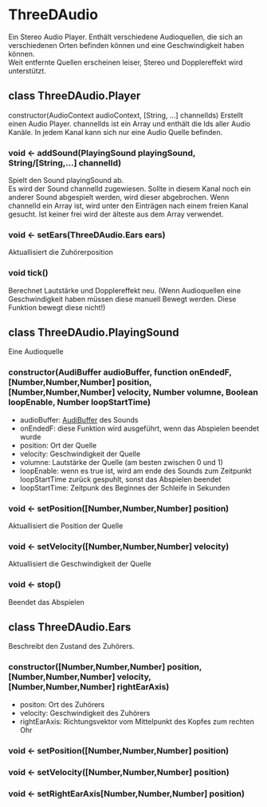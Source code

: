 # ThreeDAudio
Ein Stereo Audio Player.
Enthält verschiedene Audioquellen, die sich an verschiedenen Orten befinden können und eine Geschwindigkeit haben können.  
Weit entfernte Quellen erscheinen leiser, Stereo und Dopplereffekt wird unterstützt.

## class ThreeDAudio.Player
constructor(AudioContext audioContext, [String, ...] channelIds)
Erstellt einen Audio Player. channelIds ist ein Array und enthält die Ids aller Audio Kanäle.
In jedem Kanal kann sich nur eine Audio Quelle befinden.
### void <- addSound(PlayingSound playingSound, String/[String,...] channelId)
Spielt den Sound playingSound ab.  
Es wird der Sound channelId zugewiesen. Sollte in diesem Kanal noch ein anderer Sound abgespielt werden, wird dieser abgebrochen.
Wenn channelId ein Array ist, wird unter den Einträgen nach einem freien Kanal gesucht. Ist keiner frei wird der älteste aus dem Array verwendet.
### void <- setEars(ThreeDAudio.Ears ears)
Aktuallisiert die Zuhörerposition
### void tick()
Berechnet Lautstärke und Dopplereffekt neu. (Wenn Audioquellen eine Geschwindigkeit haben müssen diese manuell Bewegt werden. Diese Funktion bewegt diese nicht!)

## class ThreeDAudio.PlayingSound
Eine Audioquelle
### constructor(AudiBuffer audioBuffer, function onEndedF, [Number,Number,Number] position, [Number,Number,Number] velocity, Number volumne, Boolean loopEnable, Number loopStartTime)
- audioBuffer: [AudiBuffer](https://developer.mozilla.org/en-US/docs/Web/API/AudioBuffer) des Sounds
- onEndedF: diese Funktion wird ausgeführt, wenn das Abspielen beendet wurde
- position: Ort der Quelle
- velocity: Geschwindigkeit der Quelle
- volumne: Lautstärke der Quelle (am besten zwischen 0 und 1)
- loopEnable: wenn es true ist, wird am ende des Sounds zum Zeitpunkt loopStartTime zurück gespuhlt, sonst das Abspielen beendet
- loopStartTime: Zeitpunk des Beginnes der Schleife in Sekunden
### void <- setPosition([Number,Number,Number] position)
Aktuallisiert die Position der Quelle
### void <- setVelocity([Number,Number,Number] velocity)
Aktuallisiert die Geschwindigkeit der Quelle
### void <- stop()
Beendet das Abspielen

## class ThreeDAudio.Ears
Beschreibt den Zustand des Zuhörers.
### constructor([Number,Number,Number] position, [Number,Number,Number] velocity, [Number,Number,Number] rightEarAxis)
- positon: Ort des Zuhörers
- velocity: Geschwindigkeit des Zuhörers
- rightEarAxis: Richtungsvektor vom Mittelpunkt des Kopfes zum rechten Ohr
### void <- setPosition([Number,Number,Number] position)
### void <- setVelocity([Number,Number,Number] position)
### void <- setRightEarAxis[Number,Number,Number] position)
